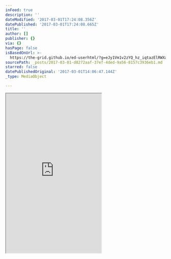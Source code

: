 ```yaml
---
inFeed: true
description: ''
dateModified: '2017-03-01T17:24:08.356Z'
datePublished: '2017-03-01T17:24:08.665Z'
title: ''
author: []
publisher: {}
via: {}
hasPage: false
isBasedOnUrl: >-
  https://the-grid.github.io/ed-userhtml/?g=eJy1Vm1v2zYQ_hz_iqtazElRWXaavsUvRZYlaAGn2JACwzAMBiWebMYUqZGUHa_of9-RspQ4XZOgwD4ZvjvePff6aPQkjuFnnAsFF0zI04UoSrgUc1WVcK5NAXE86YykUEtYGMzHUZJkXMWiYHO0vYKeZP5JL9NFgkWKPNMck0wya0UWD_qzN73M2ggMynFk3UaiXSC6CNymxHHk8Nol3oCCBO238r2nRTYLrmc24PqSsmw5N7pS_PhpnudDyCQycywxd0PItXLHg6PyGj6gXKETGXtxYgSTLyxTNrZoBL342tlLnsMJ57DRlQG9vp1-7vOu0egVGiM4WqACBVMrHMJNIqCNV7mFsNsnqdTZstfZA4DfkfKmyhSoOBR6JdS8tgw2wEjqFgglGSH3ytPLSwi1djpoPpyd_AI6ryN_-HwxhVxI7MHzpDNKQjiqGxcrEHwc3SmTL2nIhGVOaOU7x3GBymx6lR0c9aSwLi6YokaG7tkqtZkRKSaltu59Nc7Ym3f49oj1j454injI3h2-evWW5fwnVpRDisjTAX89eI0vswgKdAtNIPzbaAsnDnA48rj1HXtEEShW4P0WYYLG0YpJwZlDmhdm5ujG0SyVTC3JhW50kw6VGr5Xhhm51VL6QRotDicfYc2U8_VdKr2mphgElurKUfcMOZuLDApmljQ41A_fobSyQqH1E-Bj-lr2Rgm5qiu_BSoUp0lzaGODf1fCII8mI1sy1Rgw62j07DKaPKfWkWIC7Rto3owScrnrmIqUC5Q89hNfhjQkS1H6KfVajM8uTj5Oo8mZX0Y_0saDhQeC0_wEN96fUCXlXy8eei8RUG0r-td0qg7ReGvQwta4rnoLpPNDWZx_Ork4iybnwlgHnyjqD6fgb8c3GdTu72Zwg30b_sewT-vHU_a_QJ8-AH36WOgQQrVphK2hqddqvh0ef_CZA39agrQ2qeSECGCyA9QwLnSLdOEKuTMqn__49ezOXHhR3Kel-K_pbZTeUVMa-hWBeu6LXBfsEZEH90UmpXd0J3JCiTdF3bt1XpBW3JZaWbRtVwID-dHYu13-xu4GELGJNvGNPNzwccSFLSXbHCutkIBuYz7gy1ZZRqv-WG_1b-io53yDTEKJuiTKsgtdSU4n1Xl-kTVHEav584fXJWYO5lp7sqKjaCEGroOxQSI1rM2JB_2M1-SZkrI-v9Z_P7T3eQuQSEL4O3pMp9dqWTkcgmfvY4hf9fv98noYASPOjheCyIGoy5nKZ_LtqtSdT2ff5arZbZJyLKWbi9fjiFrerllToRblbk93ohJNFeJmRS89sX-kpdfrJw2YlsnuocF2btLKOa12IWzXOPGVvNlq_7DcwuiGz6MrtmK1tAvWZONuktiXPVawf7RiaxtIndOXjdSM3_1Uu7IJAWsYtHdluwShdja5P9RkP69U-KLYf3YAX9ZUUL3u5T53C2NQuIYTY9hm_2AIjdJ7uqusX_zZ_2vcDYvYHdZmQRKIpdvYDEgS7nNr4yUeWGtySILpjslha_J1_-q3Cs3m4GC4YgaeFdkVYallPaVPtcqlyNy-H7KDYVuGjl-TM__htvtBQQP9L3Savyc
sourcePath: _posts/2017-03-01-d8272aaf-37ef-4ded-9a56-8157c3936eb1.md
starred: false
datePublishedOriginal: '2017-03-01T14:06:47.144Z'
_type: MediaObject

---
```

<iframe src="https://the-grid.github.io/ed-userhtml/?g=eJy1Vm1v2zYQ_hz_iqtazElQWXaa9CV-KbIsQQo4xYYUGIZhMCjxZDOhSI2knHhF__uOlKXEyZoGAfbJMO9499zDu3s0ehHH8DPOhYJzJuTxQhQlXIi5qko41aaAOJ50RlKoK1gYzMdRkmRcxaJgc7S9gq5k_kov00WCRYo80xyTTDJrRRYP-rN3vczaCAzKcWTdSqJdILoI3KrEceTwxiXegZIE68PzrZdFNguhZzbg-pqy7GpudKX44cs8z4eQSWTmUGLuhpBr5Q4H--UNnKFcohMZe31kBJOvLVM2tmgE3fjW2Up24YhzWOnKgL6-W37u667R6CUaIzhaIIKCqxUO4bYQ0Mab3ELY9ZVU6uyq19kCgN-R6iZmClQcCr0Ual57Bh9gdOoWCCU5IffG44sLCFw7HSxnJ0e_gM7rzGdfzqeQC4k92E06oySkI964WILg4-geTZ7SUAnLnNDKvxzHBSqz6lV2sN-Twrq4YIoeMryerVKbGZFiUmrrPlbjjL37gO_3WX9_n6eIe-zD3sHBe5bzn1hRDikjTwf87eAtvskiKNAtNIHwd6M1nDjA4cjjNnbsEUWgWIGPe4QOGkdLJgVnDqlfmJmjG0ezVDJ1RSF0Y5t0iGr4Hg0zCqul9I00WuxNLpo8nmLPqm9hT72nY5SQR03oOr9QnBrIoY0N_l0JgzyajGzJVOPArKOOslfRZJdehAwTaO9Ac2eUUMjNwFR7LlDy2DdyGdBJlqL0zeetGJ-cH32aRpMTD9B3qkFrqczHk1NbhDA-nlBl5dbzhD5KBERZRf-aB6hTNNEatLB2rslsgXSeVcXp56Pzk2hyKox18JmyPrsEvxIeVFCHv1_BLfZ1-udhn9aXp-x_gT79AfTpU6FDSNWWEYbBOqPVfN08fo8zB35jhNPapZIT2uuTDaCGcaFbpAtXyI1W-fLHryf3-sIfxX0aiv_q3sboAzXU0K8IivJY5pqwJ2QePJaZjD7QvcwJFd6QunVnayCNuC21smjbVwnC4ltj6y79jd8tIBIJbeLb87CaxxEXtpRsdai0QgK6zvmDWLbKMhr1p0arf8OLeik3yCSUqEtSIrvQleS0KZ2XDVlLD4mV1x28KTFzMNfaaxAtQAsxcB2cDZJWYe1O8uZ7vNbElIz1VrX-s6Bdu2uAtPuFl5pDYKnVsnI4BC_KhxAf9Pv98mYYASMpjheCdj4pkjOVr-ThqNQvn86-K0Gzu9rjWEo7F2_GET15O2YNQy3KzTfdyErqU4jbEb3wev2Jhl5fv2jAtAL1iLq1fZNWzmm1CWE9xoln8naq_cVyDaMbvnou2ZLVp12wJht3k8S-6bGC_aMVu7ZBqzl9sEjN-P0vsEubELBGGHuXtksQ6mCTx1NNtvNKhQ-F7Vc78PWaCNXXvdzXbmEMCq_hyBi22t4ZQmP0ke4b6xt_9v8ad8Mgdoe1WzgJwtJtfAZ0EvZz6-NPPLDWZY8Ophsue63Lt-3L3yo0q52d4ZIZeFVkl4SlPuspfaxVLkXmtn2T7QxbGjp-TE7899jmdwI19L-ST6_S" height="500" style=""></iframe>